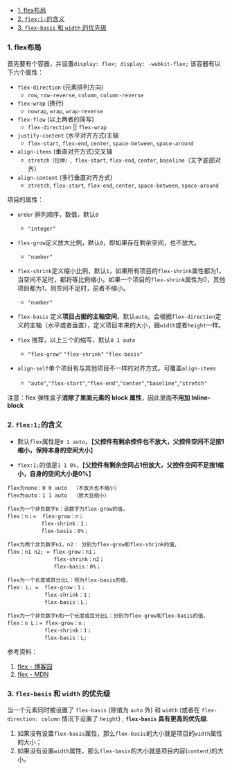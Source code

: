 - [1. flex布局](#1-flex布局)
- [2. `flex:1;`的含义](#2-flex1的含义)
- [3. `flex-basis` 和 `width` 的优先级](#3-flex-basis-和-width-的优先级)


### 1. flex布局
首先要有个容器，并设置`display: flex; display: -webkit-flex;`
该容器有以下六个属性：

- `flex-direction` (元素排列方向)
  - `row`, `row-reverse`, `column`, `column-reverse`
- `flex-wrap` (换行)
  - `nowrap`, `wrap`, `wrap-reverse`
- `flex-flow` (以上两者的简写)
  - `flex-direction` || `flex-wrap`
- `justify-content` (水平对齐方式)主轴
  - `flex-start`, `flex-end`, `center`, `space-between`, `space-around`
- `align-items` (垂直对齐方式)交叉轴
  - `stretch（拉伸）`,` flex-start`, `flex-end`, `center`, `baseline`（文字底部对齐）
- `align-content` (多行垂直对齐方式)
  - `stretch`, `flex-start`, `flex-end`, `center`, `space-between`, `space-around`



项目的属性：

- `order` 排列顺序，数值，默认`0`
  - `"integer"`
- `flex-grow`定义放大比例，默认`0`，即如果存在剩余空间，也不放大。
  - `"number"`
- `flex-shrink`定义缩小比例，默认`1`，如果所有项目的`flex-shrink`属性都为1，当空间不足时，都将等比例缩小。如果一个项目的`flex-shrink`属性为0，其他项目都为1，则空间不足时，前者不缩小。
   - `"number"`
- `flex-basis` 定义**项目占据的主轴空间**，默认`auto`。会根据`flex-direction`定义的主轴（水平或者垂直），定义项目本来的大小，跟`width`或者`height`一样。

- `flex` 推荐，以上三个的缩写，默认`0 1 auto`
  - `"flex-grow"` `"flex-shrink"` `"flex-basis"`
- `align-self`单个项目有与其他项目不一样的对齐方式，可覆盖`align-items`
  - `"auto"`,`"flex-start"`,`"flex-end"`,`"center"`,`"baseline"`,`"stretch"`　


注意：flex 弹性盒子**消除了里面元素的 block 属性**，因此里面**不用加 Inline-block**



### 2. `flex:1;`的含义

- 默认`flex`属性是`0 1 auto`，【**父控件有剩余控件也不放大，父控件空间不足按1缩小，保持本身的空间大小**】

- `flex:1;`的值是`1 1 0%`，【**父控件有剩余空间占1份放大，父控件空间不足按1缩小，自身的空间大小是0%**】

```
flex为none：0 0 auto  （不放大也不缩小）
flex为auto：1 1 auto  （放大且缩小）

flex为一个非负数字n：该数字为flex-grow的值，
flex：n；=  flex-grow：n；
           flex-shrink：1；
           flex-basis：0%；

flex为两个非负数字n1，n2： 分别为flex-grow和flex-shrink的值，
flex：n1 n2; = flex-grow：n1；
               flex-shrink：n2；
               flex-basis：0%；

flex为一个长度或百分比L：视为flex-basis的值，
flex: L; =  flex-grow：1；
            flex-shrink：1；
            flex-basis：L；

flex为一个非负数字n和一个长度或百分比L：分别为flex-grow和flex-basis的值，
flex：n L；= flex-grow：n；
            flex-shrink：1；
            flex-basis：L;
```


参考资料：
1. [flex - 博客园](https://www.cnblogs.com/LangZ-/p/12703858.html)
2. [flex - MDN](https://developer.mozilla.org/zh-CN/docs/Web/CSS/flex)


### 3. `flex-basis` 和 `width` 的优先级
当一个元素同时被设置了 `flex-basis` (除值为 `auto` 外) 和 `width` (或者在 `flex-direction: column` 情况下设置了 `height`) , **`flex-basis` 具有更高的优先级**.

1. 如果没有设置`flex-basis`属性，那么`flex-basis`的大小就是项目的`width`属性的大小；
2. 如果没有设置`width`属性，那么`flex-basis`的大小就是项目内容(`content`)的大小。

